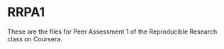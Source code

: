 RRPA1
=====
These are the files for Peer Assessment 1 of the Reproducible Research class on Coursera. 
